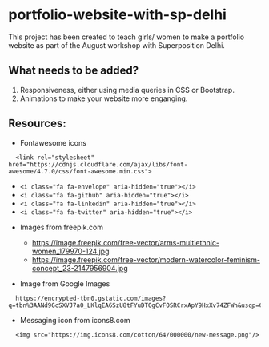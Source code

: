 # portfolio-website-with-sp-delhi
This project has been created to teach girls/ women to make a portfolio website as part of the August workshop with Superposition Delhi.

## What needs to be added?
1. Responsiveness, either using media queries in CSS or Bootstrap.
2. Animations to make your website more enganging.

## Resources:
* Fontawesome icons 

``` 
  <link rel="stylesheet" href="https://cdnjs.cloudflare.com/ajax/libs/font-awesome/4.7.0/css/font-awesome.min.css"> 
```

  - ``` <i class="fa fa-envelope" aria-hidden="true"></i> ```
  - ``` <i class="fa fa-github" aria-hidden="true"></i> ```
  - ``` <i class="fa fa-linkedin" aria-hidden="true"></i> ```
  - ``` <i class="fa fa-twitter" aria-hidden="true"></i> ```

* Images from freepik.com
  - https://image.freepik.com/free-vector/arms-multiethnic-women_179970-124.jpg
  - https://image.freepik.com/free-vector/modern-watercolor-feminism-concept_23-2147956904.jpg

* Image from Google Images
```  
  https://encrypted-tbn0.gstatic.com/images?q=tbn%3AANd9GcSXVJ7a0_LKlqEA6SzU8tFYuDT0gCvFOSRCrxApY9HxXv74ZFWh&usqp=CAU
```

* Messaging icon from icons8.com

```
  <img src="https://img.icons8.com/cotton/64/000000/new-message.png"/>
```
